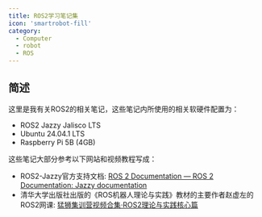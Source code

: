 ```yaml
---
title: ROS2学习笔记集
icon: 'smartrobot-fill'
category:
  - Computer
  - robot
  - ROS
---
```


## 简述

这里是我有关ROS2的相关笔记，这些笔记内所使用的相关软硬件配置为：

- ROS2 Jazzy Jalisco LTS
- Ubuntu 24.04.1 LTS
- Raspberry Pi 5B (4GB)

这些笔记大部分参考以下网站和视频教程写成：

- ROS2-Jazzy官方支持文档: [ROS 2 Documentation — ROS 2 Documentation: Jazzy documentation](https://docs.ros.org/en/jazzy/)
- 清华大学出版社出版的《ROS机器人理论与实践》教材的主要作者赵虚左的ROS2网课: [猛狮集训营视频合集·ROS2理论与实践核心篇](https://space.bilibili.com/1101432368/channel/collectiondetail?sid=700208)
